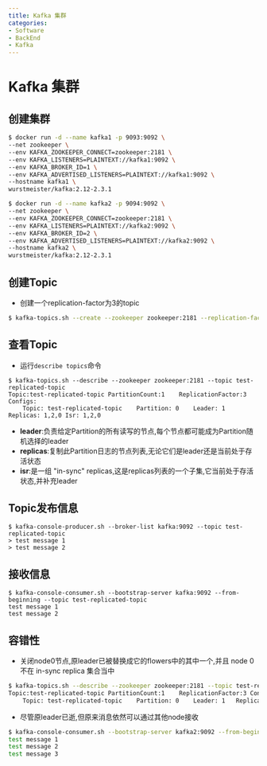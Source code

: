 ```yaml
---
title: Kafka 集群
categories:
- Software
- BackEnd
- Kafka
---
```

# Kafka 集群

## 创建集群

```bash
$ docker run -d --name kafka1 -p 9093:9092 \
--net zookeeper \
--env KAFKA_ZOOKEEPER_CONNECT=zookeeper:2181 \
--env KAFKA_LISTENERS=PLAINTEXT://kafka1:9092 \
--env KAFKA_BROKER_ID=1 \
--env KAFKA_ADVERTISED_LISTENERS=PLAINTEXT://kafka1:9092 \
--hostname kafka1 \
wurstmeister/kafka:2.12-2.3.1

$ docker run -d --name kafka2 -p 9094:9092 \
--net zookeeper \
--env KAFKA_ZOOKEEPER_CONNECT=zookeeper:2181 \
--env KAFKA_LISTENERS=PLAINTEXT://kafka2:9092 \
--env KAFKA_BROKER_ID=2 \
--env KAFKA_ADVERTISED_LISTENERS=PLAINTEXT://kafka2:9092 \
--hostname kafka2 \
wurstmeister/kafka:2.12-2.3.1
```

## 创建Topic

- 创建一个replication-factor为3的topic

```bash
$ kafka-topics.sh --create --zookeeper zookeeper:2181 --replication-factor 3 --partitions 1 --topic test-replicated-topic
```

## 查看Topic

- 运行`describe topics`命令

```shell
$ kafka-topics.sh --describe --zookeeper zookeeper:2181 --topic test-replicated-topic
Topic:test-replicated-topic	PartitionCount:1	ReplicationFactor:3	Configs:
	Topic: test-replicated-topic	Partition: 0	Leader: 1	Replicas: 1,2,0	Isr: 1,2,0
```

- **leader**:负责给定Partition的所有读写的节点,每个节点都可能成为Partition随机选择的leader
- **replicas**:复制此Partition日志的节点列表,无论它们是leader还是当前处于存活状态
- **isr**:是一组 "in-sync" replicas,这是replicas列表的一个子集,它当前处于存活状态,并补充leader

## Topic发布信息

```shell
$ kafka-console-producer.sh --broker-list kafka:9092 --topic test-replicated-topic
> test message 1
> test message 2
```

## 接收信息

```shell
$ kafka-console-consumer.sh --bootstrap-server kafka:9092 --from-beginning --topic test-replicated-topic
test message 1
test message 2
```

## 容错性

- 关闭node0节点,原leader已被替换成它的flowers中的其中一个,并且 node 0 不在 in-sync replica 集合当中

```bash
$ kafka-topics.sh --describe --zookeeper zookeeper:2181 --topic test-replicated-topic
Topic:test-replicated-topic	PartitionCount:1	ReplicationFactor:3	Configs:
	Topic: test-replicated-topic	Partition: 0	Leader: 1	Replicas: 0,1,2	Isr: 1,2
```

- 尽管原leader已逝,但原来消息依然可以通过其他node接收

```bash
$ kafka-console-consumer.sh --bootstrap-server kafka2:9092 --from-beginning --topic test-replicated-topic
test message 1
test message 2
test message 3
```

